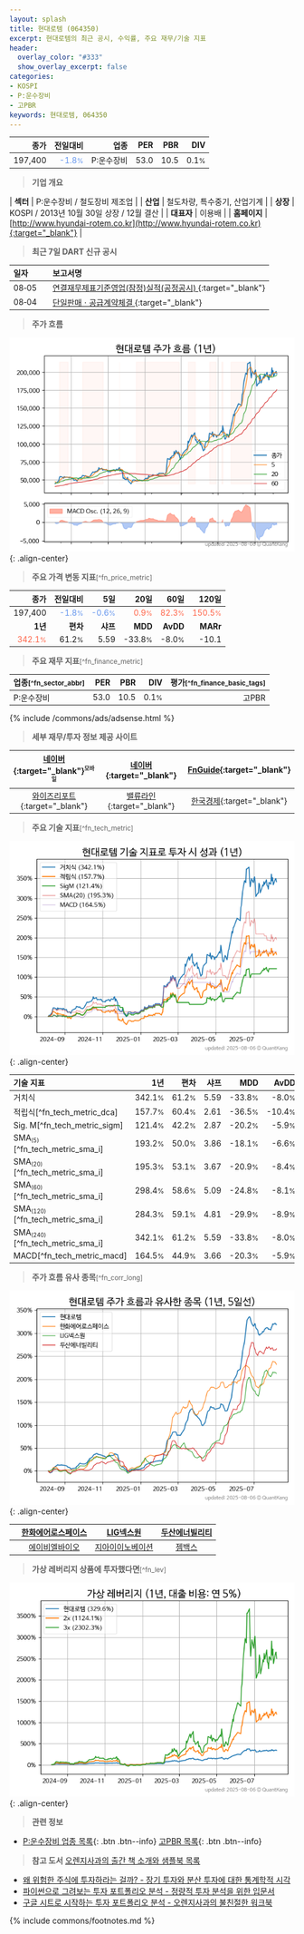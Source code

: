 ```yaml
---
layout: splash
title: 현대로템 (064350)
excerpt: 현대로템의 최근 공시, 수익률, 주요 재무/기술 지표
header:
  overlay_color: "#333"
  show_overlay_excerpt: false
categories:
- KOSPI
- P:운수장비
- 고PBR
keywords: 현대로템, 064350
---
```


| **종가** | **전일대비** | **업종** | **PER** | **PBR** | **DIV** |
| -------: | -----------: | -------: | ------: | ------: | ------: |
| 197,400 | <span style="color: cornflowerblue">-1.8<small>%</small></span> | P:운수장비 | 53.0 | 10.5 | 0.1<small>%</small> |

<!-- more -->


> **기업 개요**<a id="company"></a>

| <span style="white-space:nowrap;">**섹터**</span> | P:운수장비 / 철도장비 제조업 |
| <span style="white-space:nowrap;">**산업**</span> | 철도차량, 특수중기, 산업기계 |
| <span style="white-space:nowrap;">**상장**</span> | KOSPI / 2013년 10월 30일 상장 / 12월 결산 |
| <span style="white-space:nowrap;">**대표자**</span> | 이용배 |
| <span style="white-space:nowrap;">**홈페이지**</span> | [http://www.hyundai-rotem.co.kr](http://www.hyundai-rotem.co.kr){:target="_blank"} |


> **최근 7일 DART 신규 공시**<a id="dart"></a>

| **일자** |      | **보고서명** |
| :------- | :--- | :----------- |
| 08&#x2011;05 | | [연결재무제표기준영업(잠정)실적(공정공시)              ](https://dart.fss.or.kr/dsaf001/main.do?rcpNo=20250805800160){:target="_blank"} |
| 08&#x2011;04 | | [단일판매ㆍ공급계약체결              ](https://dart.fss.or.kr/dsaf001/main.do?rcpNo=20250804800039){:target="_blank"} |


> **주가 흐름**<a id="price"></a>

![064350](/stock/images/064350.png){: .align-center}


> **주요 가격 변동 지표**<small>[^fn_price_metric]</small>

| **종가** | **전일대비** | **5일** | **20일** | **60일** | **120일** |
| -------: | -----------: | ------: | -------: | -------: | --------: |
| 197,400 | <span style="color: cornflowerblue">-1.8<small>%</small></span> | <span style="color: cornflowerblue">-0.6<small>%</small></span> | <span style="color: tomato">0.9<small>%</small></span> | <span style="color: tomato">82.3<small>%</small></span> | <span style="color: tomato">150.5<small>%</small></span> |
| **1년** | **편차** | **샤프** | **MDD** | **AvDD** | **MARr** |
| <span style="color: tomato">342.1<small>%</small></span> | 61.2<small>%</small> | 5.59 | -33.8<small>%</small> | -8.0<small>%</small> | -10.1 |


> **주요 재무 지표**<small>[^fn_finance_metric]</small>

| **업종**<small>[^fn_sector_abbr]</small> | **PER** | **PBR** | **DIV** | **평가**<small>[^fn_finance_basic_tags]</small> |
| :--------------------------------------- | ------: | ------: | ------: | ----------------------------------------------: |
| P:운수장비 | 53.0 | 10.5 | 0.1<small>%</small> | 고PBR |



{% include /commons/ads/adsense.html %}

> **세부 재무/투자 정보 제공 사이트**

| [네이버](https://m.stock.naver.com/domestic/stock/064350/finance/summary){:target="_blank"}<sup><small>모바일</small></sup> | [네이버](https://finance.naver.com/item/coinfo.naver?code=064350){:target="_blank"} | [FnGuide](https://comp.fnguide.com/SVO2/ASP/SVD_Invest.asp?gicode=A064350&MenuYn=Y){:target="_blank"} |
| :---: | :---: | :---: |
| [와이즈리포트](https://comp.wisereport.co.kr/company/c1040001.aspx?cmp_cd=064350){:target="_blank"} | [밸류라인](https://www.valueline.co.kr/finance/summary/064350){:target="_blank"} | [한국경제](https://markets.hankyung.com/stock/064350/financial-summary){:target="_blank"} |


> **주요 기술 지표**<small>[^fn_tech_metric]</small>


![064350](/stock/images/064350_tech.png){: .align-center}

| **기술 지표** | **1년** | **편차** | **샤프** | **MDD** | **AvDD** |
| :------------ | ------: | -----------: | -------: | ------: | -------: |
| 거치식 | 342.1<small>%</small> | 61.2<small>%</small> | 5.59 | -33.8<small>%</small> | -8.0<small>%</small> |
| 적립식[^fn_tech_metric_dca] | 157.7<small>%</small> | 60.4<small>%</small> | 2.61 | -36.5<small>%</small> | -10.4<small>%</small> |
| Sig. M[^fn_tech_metric_sigm] | 121.4<small>%</small> | 42.2<small>%</small> | 2.87 | -20.2<small>%</small> | -5.9<small>%</small> |
| SMA<small><sub>(5)</sub></small>[^fn_tech_metric_sma_i] | 193.2<small>%</small> | 50.0<small>%</small> | 3.86 | -18.1<small>%</small> | -6.6<small>%</small> |
| SMA<small><sub>(20)</sub></small>[^fn_tech_metric_sma_i] | 195.3<small>%</small> | 53.1<small>%</small> | 3.67 | -20.9<small>%</small> | -8.4<small>%</small> |
| SMA<small><sub>(60)</sub></small>[^fn_tech_metric_sma_i] | 298.4<small>%</small> | 58.6<small>%</small> | 5.09 | -24.8<small>%</small> | -8.1<small>%</small> |
| SMA<small><sub>(120)</sub></small>[^fn_tech_metric_sma_i] | 284.3<small>%</small> | 59.1<small>%</small> | 4.81 | -29.9<small>%</small> | -8.9<small>%</small> |
| SMA<small><sub>(240)</sub></small>[^fn_tech_metric_sma_i] | 342.1<small>%</small> | 61.2<small>%</small> | 5.59 | -33.8<small>%</small> | -8.0<small>%</small> |
| MACD[^fn_tech_metric_macd] | 164.5<small>%</small> | 44.9<small>%</small> | 3.66 | -20.3<small>%</small> | -5.9<small>%</small> |


> **주가 흐름 유사 종목**<a id="corr"></a><small>[^fn_corr_long]</small>

![064350](/stock/images/064350_corr.png){: .align-center}

|       | [한화에어로스페이스](/012450/) | [LIG넥스원](/079550/) | [두산에너빌리티](/034020/) |
| :---: | :------------------------------------: | :------------------------------------: | :------------------------------------: |
|       | [에이비엘바이오](/298380/) | [지아이이노베이션](/358570/) | [젬백스](/082270/) |


> **가상 레버리지 상품에 투자했다면**<a id="2x"></a><small>[^fn_lev]</small>

![064350](/stock/images/064350_2x.png){: .align-center}


> **관련 정보**

- [P:운수장비 업종 목록](/stats/sector/kospi_업종_운수장비_종목/){: .btn .btn--info} [고PBR 목록](/fn/fn_high_pbr/){: .btn .btn--info}

> **참고 도서** [오렌지사과의 출간 책 소개와 샘플북 목록](https://kongdori.tistory.com/691)

- [왜 위험한 주식에 투자하라는 걸까? - 장기 투자와 분산 투자에 대한 통계학적 시각](https://kongdori.tistory.com/421)
- [파이썬으로 그려보는 투자 포트폴리오 분석  - 정량적 투자 분석을 위한 입문서](https://kongdori.tistory.com/643)
- [구글 시트로 시작하는 투자 포트폴리오 분석 - 오렌지사과의 불친절한 워크북](https://kongdori.tistory.com/449)


{% include commons/footnotes.md %}